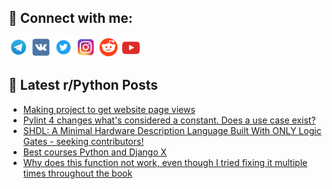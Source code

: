 ## 🔎 Connect with me:
[<img src="https://github.com/bullbesh/bullbesh/blob/main/images/Telegram.png" width="32" height="32" />](https://t.me/bullbesh)
[<img src="https://github.com/bullbesh/bullbesh/blob/main/images/VK.png" width="32" height="32" />](https://vk.com/bullbesh)
[<img src="https://github.com/bullbesh/bullbesh/blob/main/images/Twitter.png" width="32" height="32" />](https://twitter.com/bullbesh1)
[<img src="https://github.com/bullbesh/bullbesh/blob/main/images/Instagram.png" width="32" height="32" />](https://www.instagram.com/bullbesh)
[<img src="https://github.com/bullbesh/bullbesh/blob/main/images/Reddit.png" width="32" height="32" />](https://www.reddit.com/user/bullbesh)
[<img src="https://github.com/bullbesh/bullbesh/blob/main/images/YouTube.png" width="32" height="32" />](https://www.youtube.com/channel/UCtfjRs6uzgq5mfm8S06WTcg)

## 📕 Latest r/Python Posts
<!-- BLOG-POST-LIST:START -->
- [Making project to get website page views](https://www.reddit.com/r/Python/comments/1oj7j2z/making_project_to_get_website_page_views/)
- [Pylint 4 changes what&#39;s considered a constant. Does a use case exist?](https://www.reddit.com/r/Python/comments/1oj4mcr/pylint_4_changes_whats_considered_a_constant_does/)
- [SHDL: A Minimal Hardware Description Language Built With ONLY Logic Gates - seeking contributors!](https://www.reddit.com/r/Python/comments/1oj420o/shdl_a_minimal_hardware_description_language/)
- [Best courses Python and Django X](https://www.reddit.com/r/Python/comments/1oj294x/best_courses_python_and_django_x/)
- [Why does this function not work, even though I tried fixing it multiple times throughout the book](https://www.reddit.com/r/Python/comments/1oj0x41/why_does_this_function_not_work_even_though_i/)
<!-- BLOG-POST-LIST:END -->
